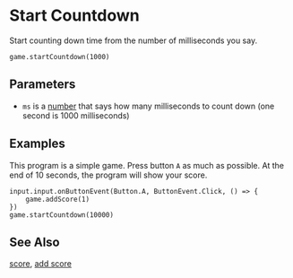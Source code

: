 # Start Countdown

Start counting down time from the number of milliseconds you say.

```sig
game.startCountdown(1000)
```

## Parameters

* ``ms`` is a [number](/types/number) that says how many milliseconds to count down (one second is 1000 milliseconds)

## Examples

This program is a simple game.
Press button ``A`` as much as possible.
At the end of 10 seconds, the program will show your score.

```blocks
input.input.onButtonEvent(Button.A, ButtonEvent.Click, () => {
    game.addScore(1)
})
game.startCountdown(10000)
```

## See Also

[score](/reference/game/score), [add score](/reference/game/add-score)

